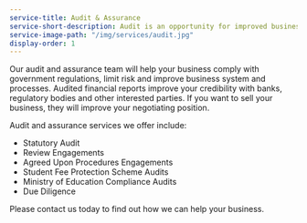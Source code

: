 ```yaml
---
service-title: Audit & Assurance
service-short-description: Audit is an opportunity for improved business systems.
service-image-path: "/img/services/audit.jpg"
display-order: 1
---
```

Our audit and assurance team will help your business comply with government regulations, limit risk and improve business system and processes. Audited financial reports improve your credibility with banks, regulatory bodies and other interested parties. If you want to sell your business, they will improve your negotiating position.

Audit and assurance services we offer include:

* Statutory Audit
* Review Engagements
* Agreed Upon Procedures Engagements
* Student Fee Protection Scheme Audits
* Ministry of Education Compliance Audits
* Due Diligence

Please contact us today to find out how we can help your business.
